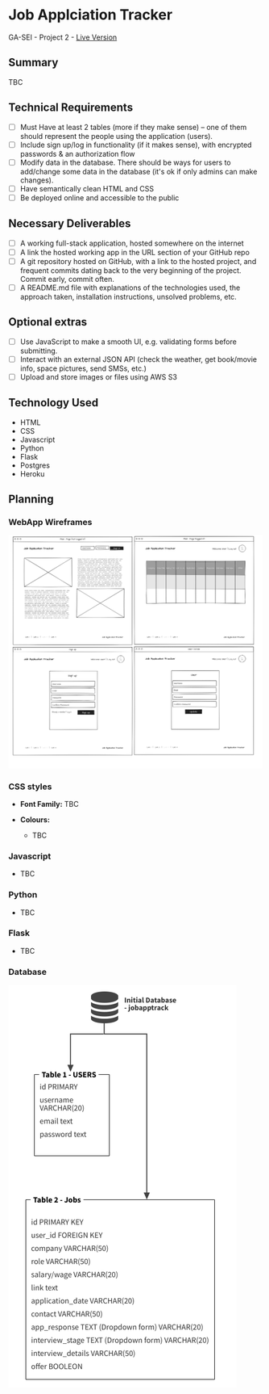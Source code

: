 # Job Applciation Tracker
GA-SEI - Project 2 - [Live Version](https://floating-forest-21500.herokuapp.com/)
## Summary
TBC

## Technical Requirements
- [ ] Must Have at least 2 tables (more if they make sense) – one of them should represent the people using the application (users).
- [ ] Include sign up/log in functionality (if it makes sense), with encrypted passwords & an authorization flow
- [ ] Modify data in the database. There should be ways for users to add/change some data in the database (it's ok if only admins can make changes).
- [ ] Have semantically clean HTML and CSS
- [ ] Be deployed online and accessible to the public

## Necessary Deliverables
- [ ] A working full-stack application, hosted somewhere on the internet
- [ ] A link the hosted working app in the URL section of your GitHub repo
- [ ] A git repository hosted on GitHub, with a link to the hosted project, and frequent commits dating back to the very beginning of the project. Commit early, commit often.
- [ ] A README.md file with explanations of the technologies used, the approach taken, installation instructions, unsolved problems, etc.

## Optional extras
- [ ] Use JavaScript to make a smooth UI, e.g. validating forms before submitting.
- [ ] Interact with an external JSON API (check the weather, get book/movie info, space pictures, send SMSs, etc.)
- [ ] Upload and store images or files using AWS S3

## Technology Used

- HTML
- CSS
- Javascript
- Python
- Flask
- Postgres
- Heroku

## Planning

### WebApp Wireframes
![](https://github.com/mattgrah-am/jobapptrack/blob/main/assets/readme/mockup.png?s=100)

### CSS styles

-   **Font Family:** TBC

-   **Colours:**
    -   TBC

### Javascript
-   TBC

### Python
-   TBC

### Flask
-   TBC

### Database
![](https://github.com/mattgrah-am/jobapptrack/blob/main/assets/readme/database.png?s=100)
